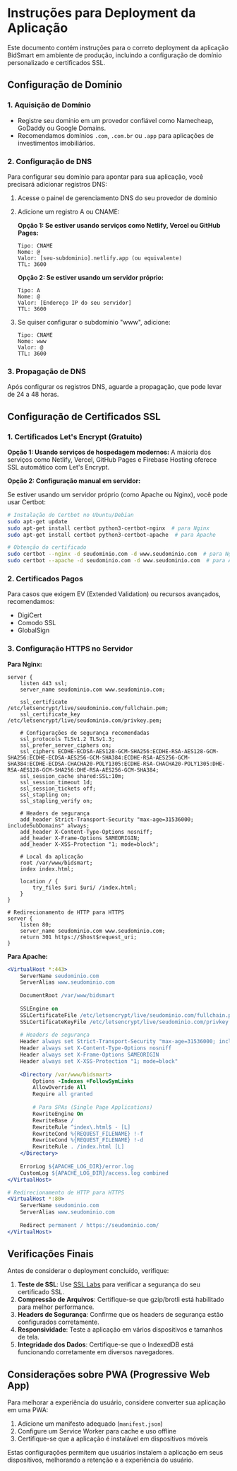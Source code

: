 
# Instruções para Deployment da Aplicação

Este documento contém instruções para o correto deployment da aplicação BidSmart em ambiente de produção, incluindo a configuração de domínio personalizado e certificados SSL.

## Configuração de Domínio

### 1. Aquisição de Domínio
- Registre seu domínio em um provedor confiável como Namecheap, GoDaddy ou Google Domains.
- Recomendamos domínios `.com`, `.com.br` ou `.app` para aplicações de investimentos imobiliários.

### 2. Configuração de DNS
Para configurar seu domínio para apontar para sua aplicação, você precisará adicionar registros DNS:

1. Acesse o painel de gerenciamento DNS do seu provedor de domínio
2. Adicione um registro A ou CNAME:
   
   **Opção 1: Se estiver usando serviços como Netlify, Vercel ou GitHub Pages:**
   ```
   Tipo: CNAME
   Nome: @
   Valor: [seu-subdominio].netlify.app (ou equivalente)
   TTL: 3600
   ```

   **Opção 2: Se estiver usando um servidor próprio:**
   ```
   Tipo: A
   Nome: @
   Valor: [Endereço IP do seu servidor]
   TTL: 3600
   ```

3. Se quiser configurar o subdomínio "www", adicione:
   ```
   Tipo: CNAME
   Nome: www
   Valor: @
   TTL: 3600
   ```

### 3. Propagação de DNS
Após configurar os registros DNS, aguarde a propagação, que pode levar de 24 a 48 horas.

## Configuração de Certificados SSL

### 1. Certificados Let's Encrypt (Gratuito)

**Opção 1: Usando serviços de hospedagem modernos:**
A maioria dos serviços como Netlify, Vercel, GitHub Pages e Firebase Hosting oferece SSL automático com Let's Encrypt.

**Opção 2: Configuração manual em servidor:**

Se estiver usando um servidor próprio (como Apache ou Nginx), você pode usar Certbot:

```bash
# Instalação do Certbot no Ubuntu/Debian
sudo apt-get update
sudo apt-get install certbot python3-certbot-nginx  # para Nginx
sudo apt-get install certbot python3-certbot-apache  # para Apache

# Obtenção do certificado
sudo certbot --nginx -d seudominio.com -d www.seudominio.com  # para Nginx
sudo certbot --apache -d seudominio.com -d www.seudominio.com  # para Apache
```

### 2. Certificados Pagos
Para casos que exigem EV (Extended Validation) ou recursos avançados, recomendamos:
- DigiCert
- Comodo SSL
- GlobalSign

### 3. Configuração HTTPS no Servidor

**Para Nginx:**

```nginx
server {
    listen 443 ssl;
    server_name seudominio.com www.seudominio.com;

    ssl_certificate /etc/letsencrypt/live/seudominio.com/fullchain.pem;
    ssl_certificate_key /etc/letsencrypt/live/seudominio.com/privkey.pem;

    # Configurações de segurança recomendadas
    ssl_protocols TLSv1.2 TLSv1.3;
    ssl_prefer_server_ciphers on;
    ssl_ciphers ECDHE-ECDSA-AES128-GCM-SHA256:ECDHE-RSA-AES128-GCM-SHA256:ECDHE-ECDSA-AES256-GCM-SHA384:ECDHE-RSA-AES256-GCM-SHA384:ECDHE-ECDSA-CHACHA20-POLY1305:ECDHE-RSA-CHACHA20-POLY1305:DHE-RSA-AES128-GCM-SHA256:DHE-RSA-AES256-GCM-SHA384;
    ssl_session_cache shared:SSL:10m;
    ssl_session_timeout 1d;
    ssl_session_tickets off;
    ssl_stapling on;
    ssl_stapling_verify on;

    # Headers de segurança
    add_header Strict-Transport-Security "max-age=31536000; includeSubDomains" always;
    add_header X-Content-Type-Options nosniff;
    add_header X-Frame-Options SAMEORIGIN;
    add_header X-XSS-Protection "1; mode=block";

    # Local da aplicação
    root /var/www/bidsmart;
    index index.html;

    location / {
        try_files $uri $uri/ /index.html;
    }
}

# Redirecionamento de HTTP para HTTPS
server {
    listen 80;
    server_name seudominio.com www.seudominio.com;
    return 301 https://$host$request_uri;
}
```

**Para Apache:**

```apache
<VirtualHost *:443>
    ServerName seudominio.com
    ServerAlias www.seudominio.com
    
    DocumentRoot /var/www/bidsmart
    
    SSLEngine on
    SSLCertificateFile /etc/letsencrypt/live/seudominio.com/fullchain.pem
    SSLCertificateKeyFile /etc/letsencrypt/live/seudominio.com/privkey.pem
    
    # Headers de segurança
    Header always set Strict-Transport-Security "max-age=31536000; includeSubDomains"
    Header always set X-Content-Type-Options nosniff
    Header always set X-Frame-Options SAMEORIGIN
    Header always set X-XSS-Protection "1; mode=block"
    
    <Directory /var/www/bidsmart>
        Options -Indexes +FollowSymLinks
        AllowOverride All
        Require all granted
        
        # Para SPAs (Single Page Applications)
        RewriteEngine On
        RewriteBase /
        RewriteRule ^index\.html$ - [L]
        RewriteCond %{REQUEST_FILENAME} !-f
        RewriteCond %{REQUEST_FILENAME} !-d
        RewriteRule . /index.html [L]
    </Directory>
    
    ErrorLog ${APACHE_LOG_DIR}/error.log
    CustomLog ${APACHE_LOG_DIR}/access.log combined
</VirtualHost>

# Redirecionamento de HTTP para HTTPS
<VirtualHost *:80>
    ServerName seudominio.com
    ServerAlias www.seudominio.com
    
    Redirect permanent / https://seudominio.com/
</VirtualHost>
```

## Verificações Finais

Antes de considerar o deployment concluído, verifique:

1. **Teste de SSL**: Use [SSL Labs](https://www.ssllabs.com/ssltest/) para verificar a segurança do seu certificado SSL.
2. **Compressão de Arquivos**: Certifique-se que gzip/brotli está habilitado para melhor performance.
3. **Headers de Segurança**: Confirme que os headers de segurança estão configurados corretamente.
4. **Responsividade**: Teste a aplicação em vários dispositivos e tamanhos de tela.
5. **Integridade dos Dados**: Certifique-se que o IndexedDB está funcionando corretamente em diversos navegadores.

## Considerações sobre PWA (Progressive Web App)

Para melhorar a experiência do usuário, considere converter sua aplicação em uma PWA:

1. Adicione um manifesto adequado (`manifest.json`)
2. Configure um Service Worker para cache e uso offline
3. Certifique-se que a aplicação é instalável em dispositivos móveis

Estas configurações permitem que usuários instalem a aplicação em seus dispositivos, melhorando a retenção e a experiência do usuário.
